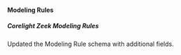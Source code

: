 #### Modeling Rules
##### Corelight Zeek Modeling Rules
Updated the Modeling Rule schema with additional fields.
